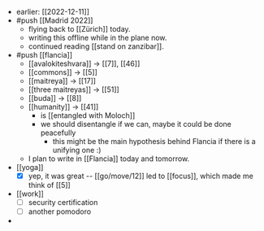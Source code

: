 - earlier: [[2022-12-11]]
- #push [[Madrid 2022]]
  - flying back to [[Zürich]] today.
  - writing this offline while in the plane now.
  - continued reading [[stand on zanzibar]].
- #push [[flancia]]
  - [[avalokiteshvara]] -> [[7]], [[46]]
  - [[commons]] -> [[5]]
  - [[maitreya]] -> [[17]]
  - [[three maitreyas]] -> [[51]]
  - [[buda]] -> [[8]]
  - [[humanity]] -> [[41]]
    - is [[entangled with Moloch]]
    - we should disentangle if we can, maybe it could be done peacefully
      - this might be the main hypothesis behind Flancia if there is a unifying one :)
  - I plan to write in [[Flancia]] today and tomorrow.
- [[yoga]]
  - [x] yep, it was great -- [[go/move/12]] led to [[focus]], which made me think of [[5]]
- [[work]]
  - [ ] security certification
  - [ ] another pomodoro
- 
